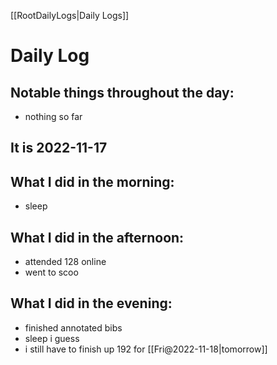  [[RootDailyLogs|Daily Logs]]
# Daily Log 

## Notable things throughout the day:
- nothing so far

## It is 2022-11-17

## What I did in the morning:
- sleep

## What I did in the afternoon:
- attended 128 online
- went to scoo

## What I did in the evening:
- finished annotated bibs
- sleep i guess
- i still have to finish up 192 for [[Fri@2022-11-18|tomorrow]]